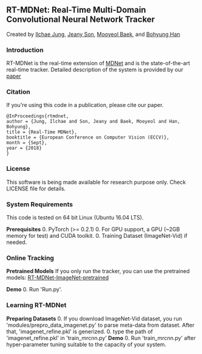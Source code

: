## RT-MDNet: Real-Time Multi-Domain Convolutional Neural Network Tracker

Created by [Ilchae Jung](cvlab.postech.ac.kr/~chey0313), [Jeany Son](cvlab.postech.ac.kr/~jeany), [Mooyeol Baek](cvlab.postech.ac.kr/~mooyeol), and [Bohyung Han](cvlab.snu.ac.kr/~bhhan) 

### Introduction
RT-MDNet is the real-time extension of [MDNet](http://cvlab.postech.ac.kr/research/mdnet/) and is the state-of-the-art real-time tracker.
Detailed description of the system is provided by our [paper](https://arxiv.org/pdf/1808.08834.pdf)

### Citation
If you're using this code in a publication, please cite our paper.

	@InProceedings{rtmdnet,
	author = {Jung, Ilchae and Son, Jeany and Baek, Mooyeol and Han, Bohyung},
	title = {Real-Time MDNet},
	booktitle = {European Conference on Computer Vision (ECCV)},
	month = {Sept},
	year = {2018}
	}
  
### License
This software is being made available for research purpose only.
Check LICENSE file for details.

### System Requirements

This code is tested on 64 bit Linux (Ubuntu 16.04 LTS).

**Prerequisites** 
  0. PyTorch (>= 0.2.1)
  0. For GPU support, a GPU (~2GB memory for test) and CUDA toolkit.
  0. Training Dataset (ImageNet-Vid) if needed.
  
### Online Tracking

**Pretrained Models**
If you only run the tracker, you can use the pretrained models: 
[RT-MDNet-ImageNet-pretrained](https://www.dropbox.com/s/lr8uft05zlo21an/rt-mdnet.pth?dl=0)

**Demo**
   0. Run 'Run.py'.

### Learning RT-MDNet
**Preparing Datasets**
  0. If you download ImageNet-Vid dataset, you run 'modules/prepro_data_imagenet.py' to parse meta-data from dataset. After that, 'imagenet_refine.pkl' is generized.
  0. type the path of 'imagenet_refine.pkl' in 'train_mrcnn.py'
**Demo**
  0. Run 'train_mrcnn.py' after hyper-parameter tuning suitable to the capacity of your system.
  
